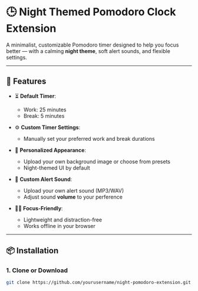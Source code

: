 # 🕒 Night Themed Pomodoro Clock Extension

A minimalist, customizable Pomodoro timer designed to help you focus better — with a calming **night theme**, soft alert sounds, and flexible settings.

---

## 🌟 Features

- ⏳ **Default Timer**:  
  - Work: 25 minutes  
  - Break: 5 minutes  

- ⚙️ **Custom Timer Settings**:  
  - Manually set your preferred work and break durations

- 🎨 **Personalized Appearance**:  
  - Upload your own background image or choose from presets  
  - Night-themed UI by default

- 🔔 **Custom Alert Sound**:  
  - Upload your own alert sound (MP3/WAV)  
  - Adjust sound **volume** to your perference

- 🧘‍♀️ **Focus-Friendly**:  
  - Lightweight and distraction-free  
  - Works offline in your browser

---

## 📦 Installation

### 1. Clone or Download
```bash
git clone https://github.com/yourusername/night-pomodoro-extension.git
